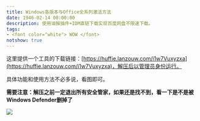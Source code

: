 ```yaml
---
title: Windows各版本与Office全系列激活方法
date: 1946-02-14 00:00:00
description: 使用油猴插件+IDM直链下载实现百度网盘不限速下载。
tags:
- <font color="white"> WOW </font>
notshow: true
---
```




这里提供一个工具的下载链接：[https://huffie.lanzouw.com/i1w7Vuxyzxa](https://huffie.lanzouw.com/i1w7Vuxyzxa)，解压后以管理员身份运行。

具体功能和使用方法不必多说，看图即可。

**需要注意：解压之前一定退出所有安全管家，如果还是找不到，看一下是不是被Windows Defender删掉了**

![](https://img-blog.csdnimg.cn/797a1d8656a8446a94d183c1df52840e.png?x-oss-process=image/watermark,type_ZHJvaWRzYW5zZmFsbGJhY2s,shadow_50,text_Q1NETiBASGFsZl9B,size_20,color_FFFFFF,t_70,g_se,x_16)
